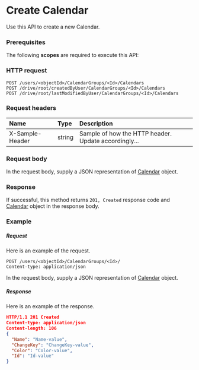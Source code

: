 # Create Calendar

Use this API to create a new Calendar.
### Prerequisites
The following **scopes** are required to execute this API: 
### HTTP request
<!-- { "blockType": "ignored" } -->
```http
POST /users/<objectId>/CalendarGroups/<Id>/Calendars
POST /drive/root/createdByUser/CalendarGroups/<Id>/Calendars
POST /drive/root/lastModifiedByUser/CalendarGroups/<Id>/Calendars

```
### Request headers
| Name       | Type | Description|
|:---------------|:--------|:----------|
| X-Sample-Header  | string  | Sample of how the HTTP header. Update accordingly...|

### Request body
In the request body, supply a JSON representation of [Calendar](../resources/calendar.md) object.


### Response
If successful, this method returns `201, Created` response code and [Calendar](../resources/calendar.md) object in the response body.

### Example
##### Request
Here is an example of the request.
<!-- {
  "blockType": "request",
  "name": "create_calendar_from_calendargroup"
}-->
```http
POST /users/<objectId>/CalendarGroups/<Id>/
Content-type: application/json
```
In the request body, supply a JSON representation of [Calendar](../resources/calendar.md) object.
##### Response
Here is an example of the response.
<!-- {
  "blockType": "response",
  "truncated": false,
  "@odata.type": "calendar"
} -->
```json
HTTP/1.1 201 Created
Content-type: application/json
Content-length: 106
{
  "Name": "Name-value",
  "ChangeKey": "ChangeKey-value",
  "Color": "Color-value",
  "Id": "Id-value"
}
```

<!-- uuid: 134a41c2-10f4-42ba-b41a-4e2bd36e8cc7
2015-10-15 16:17:31 UTC -->
<!-- {
  "type": "#page.annotation",
  "description": "Create Calendar",
  "keywords": "",
  "section": "documentation",
  "tocPath": ""
}-->
